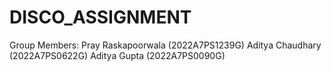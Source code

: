 # DISCO_ASSIGNMENT
Group Members:
Pray Raskapoorwala (2022A7PS1239G)
Aditya Chaudhary (2022A7PS0622G)
Aditya Gupta (2022A7PS0090G)
